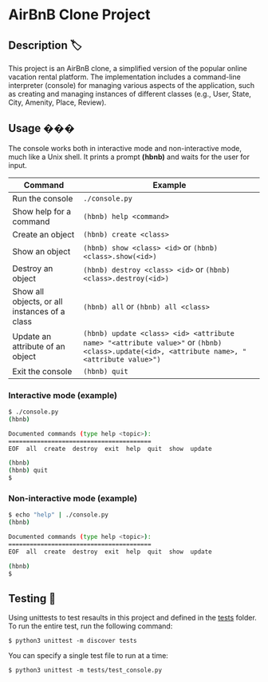 # AirBnB Clone Project

## Description :label:
 
This project is an AirBnB clone, a simplified version of the popular online vacation rental platform. The implementation includes a command-line interpreter (console) for managing various aspects of the application, such as creating and managing instances of different classes (e.g., User, State, City, Amenity, Place, Review).

## Usage ���

The console works both in interactive mode and non-interactive mode, much like a Unix shell.
It prints a prompt **(hbnb)** and waits for the user for input.

Command | Example
------- | -------
Run the console | ```./console.py```
Show help for a command | ```(hbnb) help <command>```
Create an object | ```(hbnb) create <class>```
Show an object | ```(hbnb) show <class> <id>``` or ```(hbnb) <class>.show(<id>)```
Destroy an object | ```(hbnb) destroy <class> <id>``` or ```(hbnb) <class>.destroy(<id>)```
Show all objects, or all instances of a class | ```(hbnb) all``` or ```(hbnb) all <class>```
Update an attribute of an object | ```(hbnb) update <class> <id> <attribute name> "<attribute value>"``` or ```(hbnb) <class>.update(<id>, <attribute name>, "<attribute value>")```
Exit the console | ```(hbnb) quit```

### Interactive mode (example)

```bash
$ ./console.py
(hbnb)

Documented commands (type help <topic>):
========================================
EOF  all  create  destroy  exit  help  quit  show  update

(hbnb)
(hbnb) quit
$
```

### Non-interactive mode (example)

```bash
$ echo "help" | ./console.py
(hbnb)

Documented commands (type help <topic>):
========================================
EOF  all  create  destroy  exit  help  quit  show  update

(hbnb)
$
```

## Testing :straight_ruler:

Using unittests to test resaults in this project and defined in the [tests](./tests)
folder. To run the entire test, run the following command:

```
$ python3 unittest -m discover tests
```

You can specify a single test file to run at a time:

```
$ python3 unittest -m tests/test_console.py
```
